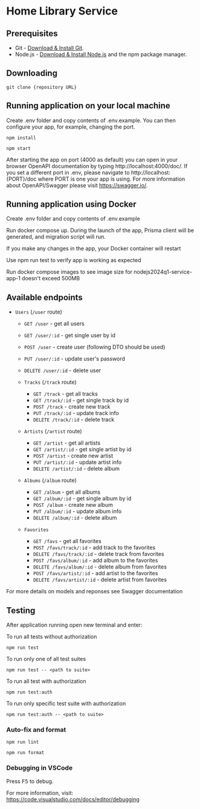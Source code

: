 # Home Library Service

## Prerequisites

- Git - [Download & Install Git](https://git-scm.com/downloads).
- Node.js - [Download & Install Node.js](https://nodejs.org/en/download/) and the npm package manager.

## Downloading

```
git clone {repository URL}
```

## Running application on your local machine

Create .env folder and copy contents of .env.example. You can then configure your app, for example, changing the port.

```
npm install
```

```
npm start
```

After starting the app on port (4000 as default) you can open
in your browser OpenAPI documentation by typing http://localhost:4000/doc/.
If you set a different port in .env, please navigate to http://localhost:{PORT}/doc where PORT is one your app is using.
For more information about OpenAPI/Swagger please visit https://swagger.io/.

## Running application using Docker

Create .env folder and copy contents of .env.example

Run docker compose up. During the launch of the app, Prisma client will be generated, and migration script will run.

If you make any changes in the app, your Docker container will restart

Use npm run test to verify app is working as expected

Run docker compose images to see image size for nodejs2024q1-service-app-1 doesn't exceed 500MB

## Available endpoints

- `Users` (`/user` route)

  - `GET /user` - get all users
  - `GET /user/:id` - get single user by id
  - `POST /user` - create user (following DTO should be used)
  - `PUT /user/:id` - update user's password
  - `DELETE /user/:id` - delete user

  - `Tracks` (`/track` route)

    - `GET /track` - get all tracks
    - `GET /track/:id` - get single track by id
    - `POST /track` - create new track
    - `PUT /track/:id` - update track info
    - `DELETE /track/:id` - delete track

  - `Artists` (`/artist` route)

    - `GET /artist` - get all artists
    - `GET /artist/:id` - get single artist by id
    - `POST /artist` - create new artist
    - `PUT /artist/:id` - update artist info
    - `DELETE /artist/:id` - delete album

  - `Albums` (`/album` route)

    - `GET /album` - get all albums
    - `GET /album/:id` - get single album by id
    - `POST /album` - create new album
    - `PUT /album/:id` - update album info
    - `DELETE /album/:id` - delete album

  - `Favorites`
    - `GET /favs` - get all favorites
    - `POST /favs/track/:id` - add track to the favorites
    - `DELETE /favs/track/:id` - delete track from favorites
    - `POST /favs/album/:id` - add album to the favorites
    - `DELETE /favs/album/:id` - delete album from favorites
    - `POST /favs/artist/:id` - add artist to the favorites
    - `DELETE /favs/artist/:id` - delete artist from favorites

For more details on models and reponses see Swagger documentation

## Testing

After application running open new terminal and enter:

To run all tests without authorization

```
npm run test
```

To run only one of all test suites

```
npm run test -- <path to suite>
```

To run all test with authorization

```
npm run test:auth
```

To run only specific test suite with authorization

```
npm run test:auth -- <path to suite>
```

### Auto-fix and format

```
npm run lint
```

```
npm run format
```

### Debugging in VSCode

Press <kbd>F5</kbd> to debug.

For more information, visit: https://code.visualstudio.com/docs/editor/debugging
